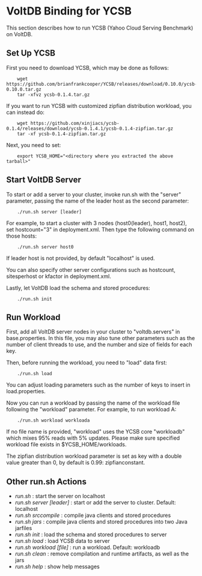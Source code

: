 # VoltDB Binding for YCSB

This section describes how to run YCSB (Yahoo Cloud Serving Benchmark) on VoltDB.

Set Up YCSB
-------------------
First you need to download YCSB, which may be done as follows:

		wget https://github.com/brianfrankcooper/YCSB/releases/download/0.10.0/ycsb-0.10.0.tar.gz
		tar -xfvz ycsb-0.1.4.tar.gz

If you want to run YCSB with customized zipfian distribution workload, you can instead do:

		wget https://github.com/xinjiacs/ycsb-0.1.4/releases/download/ycsb-0.1.4.1/ycsb-0.1.4-zipfian.tar.gz
		tar -xf ycsb-0.1.4-zipfian.tar.gz

Next, you need to set:

		export YCSB_HOME="<directory where you extracted the above tarball>"

Start VoltDB Server
--------------------
To start or add a server to your cluster, invoke run.sh with the "server" parameter, passing the name of the leader host as the second parameter:

		./run.sh server [leader]

For example, to start a cluster with 3 nodes (host0(leader), host1, host2), set hostcount="3" in deployment.xml. Then type the following command on those hosts:

		./run.sh server host0

If leader host is not provided, by default "localhost" is used.

You can also specify other server configurations such as hostcount, sitesperhost or kfactor in deployment.xml.

Lastly, let VoltDB load the schema and stored procedures:

		./run.sh init

Run Workload
--------------------
First, add all VoltDB server nodes in your cluster to "voltdb.servers" in base.properties. In this file, you may also tune other parameters such as the number of client threads to use, and the number and size of fields for each key.

Then, before running the workload, you need to "load" data first:

		./run.sh load

You can adjust loading parameters such as the number of keys to insert in load.properties.

Now you can run a workload by passing the name of the workload file following the "workload" parameter. For example, to run workload A:

		./run.sh workload workloada

If no file name is provided, "workload" uses the YCSB core "workloadb" which mixes 95% reads with 5% updates. Please make sure specified workload file exists in $YCSB_HOME/workloads.

The zipfian distribution workload parameter is set as key with a double value greater than 0, by default is 0.99: zipfianconstant.

Other run.sh Actions
---------------------
- *run.sh* : start the server on localhost
- *run.sh server [leader]* : start or add the server to cluster. Default: localhost
- *run.sh srccompile* : compile java clients and stored procedures
- *run.sh jars* : compile java clients and stored procedures into two Java jarfiles
- *run.sh init* : load the schema and stored procedures to server
- *run.sh load* : load YCSB data to server
- *run.sh workload [file]* : run a workload. Default: workloadb
- *run.sh clean* : remove compilation and runtime artifacts, as well as the jars
- *run.sh help* : show help messages